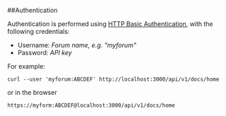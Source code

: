 
##Authentication

Authentication is performed using [HTTP Basic Authentication](https://en.wikipedia.org/wiki/Basic_access_authentication), with the following credentials:

 - Username: _Forum name, e.g. "myforum"_
 - Password: _API key_

For example:

```
curl --user 'myforum:ABCDEF' http://localhost:3000/api/v1/docs/home
```

or in the browser

```
https://myform:ABCDEF@localhost:3000/api/v1/docs/home
```
